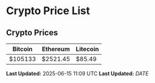 # Crypto Price List

## Crypto Prices
| Bitcoin | Ethereum | Litecoin |
| ------- | -------- | -------- |
| $105133 | $2521.45 | $85.49 |
**Last Updated:** 2025-06-15 11:09 UTC
**Last Updated:** $DATE$
